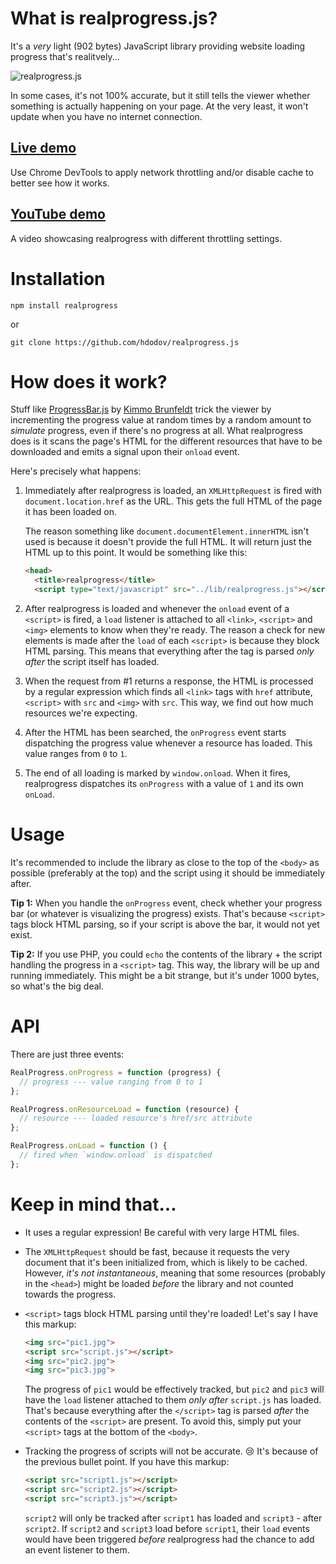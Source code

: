 # What is realprogress.js?
It's a _very_ light (902 bytes) JavaScript library providing website loading progress that's realitvely...

![realprogress.js](https://media.giphy.com/media/xUPGcBvvSVKmwKEcI8/giphy.gif)

In some cases, it's not 100% accurate, but it still tells the viewer whether something is actually happening on your page. At the very least, it won't update when you have no internet connection.

## [Live demo](https://hdodov.github.io/realprogress/)
Use Chrome DevTools to apply network throttling and/or disable cache to better see how it works.

## [YouTube demo](https://www.youtube.com/watch?v=yUu6lu9wTA8)
A video showcasing realprogress with different throttling settings.

# Installation
```
npm install realprogress
```
or
```
git clone https://github.com/hdodov/realprogress.js
```

# How does it work?
Stuff like [ProgressBar.js](https://kimmobrunfeldt.github.io/progressbar.js/) by [Kimmo Brunfeldt](https://github.com/kimmobrunfeldt) trick the viewer by incrementing the progress value at random times by a random amount to _simulate_ progress, even if there's no progress at all. What realprogress does is it scans the page's HTML for the different resources that have to be downloaded and emits a signal upon their `onload` event.

Here's precisely what happens:

1. Immediately after realprogress is loaded, an `XMLHttpRequest` is fired with `document.location.href` as the URL. This gets the full HTML of the page it has been loaded on.

    The reason something like `document.documentElement.innerHTML` isn't used is because it doesn't provide the full HTML. It will return just the HTML up to this point. It would be something like this:
    
    ```html
    <head>
      <title>realprogress</title>
      <script type="text/javascript" src="../lib/realprogress.js"></script></head>
    ```

2. After realprogress is loaded and whenever the `onload` event of a `<script>` is fired, a `load` listener is attached to all `<link>`, `<script>` and `<img>` elements to know when they're ready. The reason a check for new elements is made after the `load` of each `<script>` is because they block HTML parsing. This means that everything after the tag is parsed _only after_ the script itself has loaded.

3. When the request from #1 returns a response, the HTML is processed by a regular expression which finds all `<link>` tags with `href` attribute, `<script>` with `src` and `<img>` with `src`. This way, we find out how much resources we're expecting.

4. After the HTML has been searched, the `onProgress` event starts dispatching the progress value whenever a resource has loaded. This value ranges from `0` to `1`.

5. The end of all loading is marked by `window.onload`. When it fires, realprogress dispatches its `onProgress` with a value of `1` and its own `onLoad`.

# Usage
It's recommended to include the library as close to the top of the `<body>` as possible (preferably at the top) and the script using it should be immediately after.

**Tip 1:** When you handle the `onProgress` event, check whether your progress bar (or whatever is visualizing the progress) exists. That's because `<script>` tags block HTML parsing, so if your script is above the bar, it would not yet exist.

**Tip 2:** If you use PHP, you could `echo` the contents of the library + the script handling the progress in a `<script>` tag. This way, the library will be up and running immediately. This might be a bit strange, but it's under 1000 bytes, so what's the big deal.

# API
There are just three events:

```js
RealProgress.onProgress = function (progress) {
  // progress --- value ranging from 0 to 1
};

RealProgress.onResourceLoad = function (resource) {
  // resource --- loaded resource's href/src attribute
};

RealProgress.onLoad = function () {
  // fired when `window.onload` is dispatched
};
```

# Keep in mind that...
* It uses a regular expression! Be careful with very large HTML files.

* The `XMLHttpRequest` should be fast, because it requests the very document that it's been initialized from, which is likely to be cached. However, _it's not instantaneous_, meaning that some resources (probably in the `<head>`) might be loaded _before_ the library and not counted towards the progress.

* `<script>` tags block HTML parsing until they're loaded! Let's say I have this markup:

    ```html
    <img src="pic1.jpg">
    <script src="script.js"></script>
    <img src="pic2.jpg">
    <img src="pic3.jpg">
    ```
    
  The progress of `pic1` would be effectively tracked, but `pic2` and `pic3` will have the `load` listener attached to them _only after_ `script.js` has loaded. That's because everything after the `</script>` tag is parsed _after_ the contents of the `<script>` are present. To avoid this, simply put your `<script>` tags at the bottom of the `<body>`.

* Tracking the progress of scripts will not be accurate. 😢 It's because of the previous bullet point. If you have this markup:

    ```html
    <script src="script1.js"></script>
    <script src="script2.js"></script>
    <script src="script3.js"></script>
    ```

  `script2` will only be tracked after `script1` has loaded and `script3` - after `script2`. If `script2` and `script3` load before `script1`, their `load` events would have been triggered _before_ realprogress had the chance to add an event listener to them.
